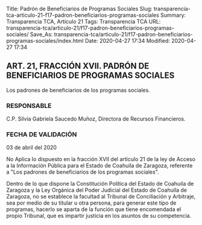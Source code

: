 Title: Padrón de Beneficiarios de Programas Sociales
Slug: transparencia-tca-articulo-21-f17-padron-beneficiarios-programas-sociales
Summary: Transparencia TCA, Artículo 21
Tags: Transparencia TCA
URL: transparencia-tca/articulo-21/f17-padron-beneficiarios-programas-sociales/
Save_As: transparencia-tca/articulo-21/f17-padron-beneficiarios-programas-sociales/index.html
Date: 2020-04-27 17:34
Modified: 2020-04-27 17:34


## ART. 21, FRACCIÓN XVII. PADRÓN DE BENEFICIARIOS DE PROGRAMAS SOCIALES

Los padrones de beneficiarios de los programas sociales.


### RESPONSABLE

C.P. Silvia Gabriela Saucedo Muñoz, Directora de Recursos Financieros.


### FECHA DE VALIDACIÓN

03 de abril del 2020


No Aplica lo dispuesto en la fracción XVII del artículo 21 de la ley de Acceso a la Información Pública para el Estado de Coahuila de Zaragoza, referente a "Los padrones de beneficiarios de los programas sociales".

Dentro de lo que dispone la Constitución Política del Estado de Coahuila de Zaragoza y la Ley Orgánica del Poder Judicial del Estado de Coahuila de Zaragoza, no se establece la facultad al Tribunal de Conciliación y Arbitraje, sea por medio de su titular u otra persona, para generar este tipo de programas, hacerlo se aparta de la función que tiene encomendada el propio Tribunal, que es impartir justicia en los asuntos de su competencia.



